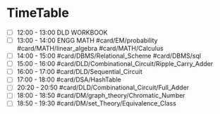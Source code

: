 # TimeTable 
- [ ] 12:00 - 13:00 DLD WORKBOOK
- [ ] 13:00 - 14:00 ENGG MATH #card/EM/probability #card/MATH/linear_algebra #card/MATH/Calculus
- [ ] 14:00 - 15:00 #card/DBMS/Relational_Scheme #card/DBMS/sql
- [ ] 15:00 - 16:00 #card/DLD/Combinational_Circuit/Ripple_Carry_Adder
- [ ] 16:00 - 17:00 #card/DLD/Sequential_Circuit
- [ ] 17:00 - 18:00 #card/DSA/HashTable
- [ ] 20:20 - 20:50 #card/DLD/Combinational_Circuit/Full_Adder 
- [ ] 18:00 - 18:50 #card/DM/graph_theory/Chromatic_Number
- [ ] 18:50 - 19:30 #card/DM/set_Theory/Equivalence_Class